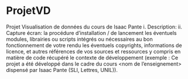 # ProjetVD
Projet Visualisation de données du cours de Isaac Pante
i. Description:
ii. Capture écran: la procédure d’installation / de lancement
les éventuels modules, librairies ou scripts intégrés ou nécessaires au bon fonctionnement de votre rendu
les éventuels copyrights, informations de licence, et autres références de vos sources et ressources y compris en matière de code récupéré
le contexte de développement (exemple : Ce projet a été développé dans le cadre du cours <nom de l’enseignement> dispensé par Isaac Pante (SLI, Lettres, UNIL)).
